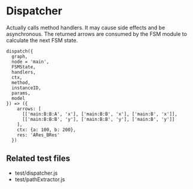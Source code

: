 # Dispatcher

Actually calls method handlers. It may cause side effects and be asynchronous. 
The returned arrows are consumed by the FSM module to calculate the next FSM state.

```
dispatch({
  graph, 
  node = 'main',
  FSMState, 
  handlers, 
  ctx, 
  method,
  instanceID,
  params,
  model
}) => ({
    arrows: [
      [['main:B:B:A', 'x'], ['main:B:B', 'x'], ['main:B', 'x']],
      [['main:B:B:B', 'y'], ['main:B:B', 'y'], ['main:B', 'y']]
    ],
    ctx: {a: 100, b: 200},
    res: 'ARes_BRes'
  })
```

## Related test files
- test/dispatcher.js
- test/pathExtractor.js